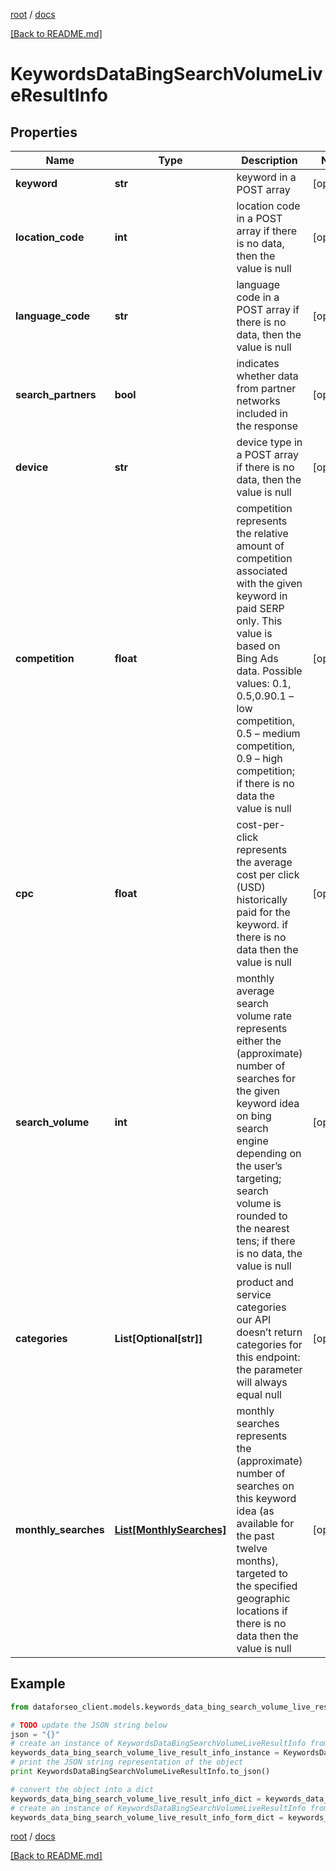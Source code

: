 [root](./../ "root") / [docs](./ "docs")

[[Back to README.md]](./../README.md "[Back to README.md]")

# KeywordsDataBingSearchVolumeLiveResultInfo

## Properties

Name | Type | Description | Notes
------------ | ------------- | ------------- | -------------
**keyword** | **str** | keyword in a POST array | [optional]
**location_code** | **int** | location code in a POST array if there is no data, then the value is null | [optional]
**language_code** | **str** | language code in a POST array if there is no data, then the value is null | [optional]
**search_partners** | **bool** | indicates whether data from partner networks included in the response | [optional]
**device** | **str** | device type in a POST array if there is no data, then the value is null | [optional]
**competition** | **float** | competition represents the relative amount of competition associated with the given keyword in paid SERP only. This value is based on Bing Ads data. Possible values: 0.1, 0.5,0.90.1 – low competition, 0.5 – medium competition, 0.9 – high competition; if there is no data the value is null | [optional]
**cpc** | **float** | cost-per-click represents the average cost per click (USD) historically paid for the keyword. if there is no data then the value is null | [optional]
**search_volume** | **int** | monthly average search volume rate represents either the (approximate) number of searches for the given keyword idea on bing search engine depending on the user’s targeting; search volume is rounded to the nearest tens; if there is no data, the value is null | [optional]
**categories** | **List[Optional[str]]** | product and service categories our API doesn’t return categories for this endpoint: the parameter will always equal null | [optional]
**monthly_searches** | [**List[MonthlySearches]**](MonthlySearches.md) | monthly searches represents the (approximate) number of searches on this keyword idea (as available for the past twelve months), targeted to the specified geographic locations if there is no data then the value is null | [optional]

## Example

```python
from dataforseo_client.models.keywords_data_bing_search_volume_live_result_info import KeywordsDataBingSearchVolumeLiveResultInfo

# TODO update the JSON string below
json = "{}"
# create an instance of KeywordsDataBingSearchVolumeLiveResultInfo from a JSON string
keywords_data_bing_search_volume_live_result_info_instance = KeywordsDataBingSearchVolumeLiveResultInfo.from_json(json)
# print the JSON string representation of the object
print KeywordsDataBingSearchVolumeLiveResultInfo.to_json()

# convert the object into a dict
keywords_data_bing_search_volume_live_result_info_dict = keywords_data_bing_search_volume_live_result_info_instance.to_dict()
# create an instance of KeywordsDataBingSearchVolumeLiveResultInfo from a dict
keywords_data_bing_search_volume_live_result_info_form_dict = keywords_data_bing_search_volume_live_result_info.from_dict(keywords_data_bing_search_volume_live_result_info_dict)
```

  

[root](./../ "root") / [docs](./ "docs")

[[Back to README.md]](./../README.md "[Back to README.md]")